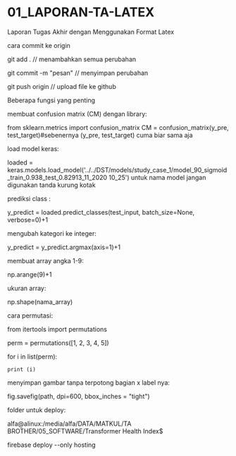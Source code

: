 # 01_LAPORAN-TA-LATEX
 Laporan Tugas Akhir dengan Menggunakan Format Latex

cara commit ke origin

git add . // menambahkan semua perubahan

git commit -m "pesan" // menyimpan perubahan

git push origin // upload file ke github



Beberapa fungsi yang penting


membuat confusion matrix (CM) dengan library:

from sklearn.metrics import confusion_matrix
CM = confusion_matrix(y_pre, test_target)#sebenernya (y_pre, test_target) cuma biar sama aja

load model keras:

loaded = keras.models.load_model('../../DST/models/study_case_1/model_90_sigmoid_train_0.938_test_0.82913_11_2020 10_25')
untuk nama model jangan digunakan tanda kurung kotak


prediksi class :

y_predict = loaded.predict_classes(test_input, batch_size=None, verbose=0)+1


mengubah kategori ke integer:

y_predict = y_predict.argmax(axis=1)+1

membuat array angka 1-9:

np.arange(9)+1

ukuran array:

np.shape(nama_array)

cara permutasi:

from itertools import permutations 

perm = permutations([1, 2, 3, 4, 5]) 

for i in list(perm): 

    print (i) 
    
menyimpan gambar tanpa terpotong bagian x label nya:

fig.savefig(path, dpi=600, bbox_inches = "tight")


folder untuk deploy:

alfa@alinux:/media/alfa/DATA/MATKUL/TA BROTHER/05_SOFTWARE/Transformer Health Index$ 

firebase deploy --only hosting

